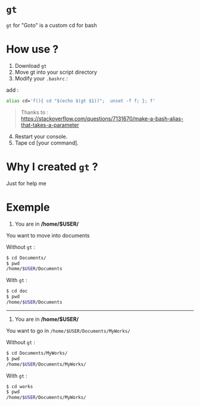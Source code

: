 # `gt`

`gt` for "Goto" is a custom cd for bash

# How use ?

1. Download `gt`
2. Move gt into your script directory
3. Modify your `.bashrc` :

add : 

```bash
alias cd='f(){ cd "$(echo $(gt $1))";  unset -f f; }; f'
```

> Thanks to :  
> https://stackoverflow.com/questions/7131670/make-a-bash-alias-that-takes-a-parameter

4. Restart your console.
5. Tape cd [your command].

# Why I created `gt` ?

Just for help me

# Exemple

1. You are in **/home/$USER/**

You want to move into documents

Without `gt` :
```sh
$ cd Documents/
$ pwd
/home/$USER/Documents
```

With `gt` :

```sh
$ cd doc
$ pwd
/home/$USER/Documents
```

---

1. You are in **/home/$USER/**  

You want to go in `/home/$USER/Documents/MyWorks/`

Without `gt` :
```sh
$ cd Documents/MyWorks/
$ pwd
/home/$USER/Documents/MyWorks/
```

With `gt` :

```sh
$ cd works
$ pwd
/home/$USER/Documents/MyWorks/
```